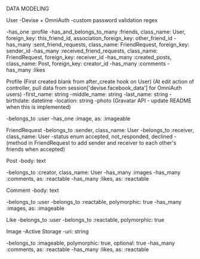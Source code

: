 DATA MODELING

User
-Devise + OmniAuth
-custom password validation regex

-has_one :profile
-has_and_belongs_to_many :friends, class_name: User, 
                                  foreign_key: this_friend_id, 
                                  association_foreign_key: other_friend_id
-has_many :sent_friend_requests, class_name: FriendRequest, foreign_key: sender_id
-has_many :received_friend_requests, class_name: FriendRequest, foreign_key: receiver_id
-has_many :created_posts, class_name: Post, foreign_key: creator_id
-has_many :comments
-has_many :likes
 
Profile
(First created blank from after_create hook on User)
(At edit action of controller, pull data from session['devise.facebook_data'] for OmniAuth users)
-first_name: string
-middle_name: string
-last_name: string
-birthdate: datetime
-location: string
-photo (Gravatar API - update README when this is implemented)

-belongs_to :user
-has_one :image, as: :imageable

FriendRequest
-belongs_to :sender, class_name: User
-belongs_to :receiver, class_name: User
-status enum accepted, not_responded, declined
-(method in FriendRequest to add sender and receiver to each other's friends when accepted)

Post
-body: text

-belongs_to :creator, class_name: User
-has_many :images
-has_many :comments, as: :reactable
-has_many :likes, as: :reactable

Comment
-body: text

-belongs_to :user
-belongs_to :reactable, polymorphic: true
-has_many :images, as: :imageable

Like
-belongs_to :user
-belongs_to :reactable, polymorphic: true

Image
-Active Storage
-uri: string

-belongs_to :imageable, polymorphic: true, optional: true
-has_many :comments, as: :reactable
-has_many :likes, as: :reactable

